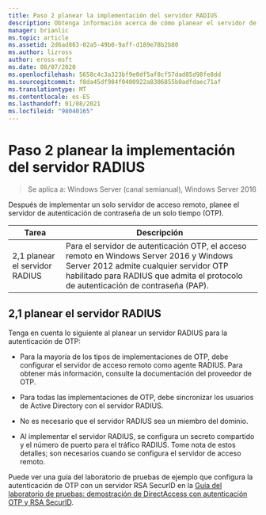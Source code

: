 ```yaml
---
title: Paso 2 planear la implementación del servidor RADIUS
description: Obtenga información acerca de cómo planear el servidor de autenticación de contraseña de un solo uso (OTP).
manager: brianlic
ms.topic: article
ms.assetid: 2d6ad863-02a5-49b0-9aff-d189e78b2b80
ms.author: lizross
author: eross-msft
ms.date: 08/07/2020
ms.openlocfilehash: 5658c4c3a323bf9e0df5af8cf57dad85d98fe8dd
ms.sourcegitcommit: f8da45df984f0400922a8306855b0adfdaec71af
ms.translationtype: MT
ms.contentlocale: es-ES
ms.lasthandoff: 01/08/2021
ms.locfileid: "98040165"
---
```

# <a name="step-2-plan-the-radius-server-deployment"></a>Paso 2 planear la implementación del servidor RADIUS

>Se aplica a: Windows Server (canal semianual), Windows Server 2016

Después de implementar un solo servidor de acceso remoto, planee el servidor de autenticación de contraseña de un solo tiempo (OTP).

|Tarea|Descripción|
|----|--------|
|2,1 planear el servidor RADIUS|Para el servidor de autenticación OTP, el acceso remoto en Windows Server 2016 y Windows Server 2012 admite cualquier servidor OTP habilitado para RADIUS que admita el protocolo de autenticación de contraseña (PAP).|

## <a name="21-plan-the-radius-server"></a><a name="BKMK_1.1"></a>2,1 planear el servidor RADIUS
Tenga en cuenta lo siguiente al planear un servidor RADIUS para la autenticación de OTP:

-   Para la mayoría de los tipos de implementaciones de OTP, debe configurar el servidor de acceso remoto como agente RADIUS. Para obtener más información, consulte la documentación del proveedor de OTP.

-   Para todas las implementaciones de OTP, debe sincronizar los usuarios de Active Directory con el servidor RADIUS.

-   No es necesario que el servidor RADIUS sea un miembro del dominio.

-   Al implementar el servidor RADIUS, se configura un secreto compartido y el número de puerto para el tráfico RADIUS. Tome nota de estos detalles; son necesarios cuando se configura el servidor de acceso remoto.

Puede ver una guía del laboratorio de pruebas de ejemplo que configura la autenticación de OTP con un servidor RSA SecurID en la [Guía del laboratorio de pruebas: demostración de DirectAccess con autenticación OTP y RSA SecurID](../../../directaccess/tlg-otp-securid/test-lab-guide-demonstrate-directaccess-with-otp-authentication-and-rsa-securid.md).



